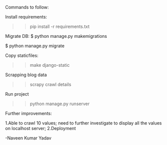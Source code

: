 Commands to follow:

Install requirements:
>> pip install -r requirements.txt

Migrate DB:
$ python manage.py makemigrations

$ python manage.py migrate


Copy staticfiles:
>> make django-static

Scrapping blog data
>> scrapy crawl details

Run project
>> python manage.py runserver

Further improvements:

1.Able to crawl 10 values; need to further investigate to display all the values on localhost server;
2.Deployment

-Naveen Kumar Yadav
